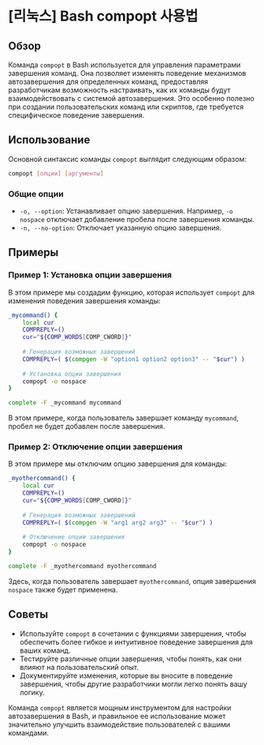 # [리눅스] Bash compopt 사용법

## Обзор
Команда `compopt` в Bash используется для управления параметрами завершения команд. Она позволяет изменять поведение механизмов автозавершения для определенных команд, предоставляя разработчикам возможность настраивать, как их команды будут взаимодействовать с системой автозавершения. Это особенно полезно при создании пользовательских команд или скриптов, где требуется специфическое поведение завершения.

## Использование
Основной синтаксис команды `compopt` выглядит следующим образом:

```bash
compopt [опции] [аргументы]
```

### Общие опции
- `-o, --option`: Устанавливает опцию завершения. Например, `-o nospace` отключает добавление пробела после завершения команды.
- `-n, --no-option`: Отключает указанную опцию завершения.

## Примеры
### Пример 1: Установка опции завершения
В этом примере мы создадим функцию, которая использует `compopt` для изменения поведения завершения команды:

```bash
_mycommand() {
    local cur
    COMPREPLY=()
    cur="${COMP_WORDS[COMP_CWORD]}"
    
    # Генерация возможных завершений
    COMPREPLY=( $(compgen -W "option1 option2 option3" -- "$cur") )
    
    # Установка опции завершения
    compopt -o nospace
}

complete -F _mycommand mycommand
```

В этом примере, когда пользователь завершает команду `mycommand`, пробел не будет добавлен после завершения.

### Пример 2: Отключение опции завершения
В этом примере мы отключим опцию завершения для команды:

```bash
_myothercommand() {
    local cur
    COMPREPLY=()
    cur="${COMP_WORDS[COMP_CWORD]}"
    
    # Генерация возможных завершений
    COMPREPLY=( $(compgen -W "arg1 arg2 arg3" -- "$cur") )
    
    # Отключение опции завершения
    compopt -o nospace
}

complete -F _myothercommand myothercommand
```

Здесь, когда пользователь завершает `myothercommand`, опция завершения `nospace` также будет применена.

## Советы
- Используйте `compopt` в сочетании с функциями завершения, чтобы обеспечить более гибкое и интуитивное поведение завершения для ваших команд.
- Тестируйте различные опции завершения, чтобы понять, как они влияют на пользовательский опыт.
- Документируйте изменения, которые вы вносите в поведение завершения, чтобы другие разработчики могли легко понять вашу логику.

Команда `compopt` является мощным инструментом для настройки автозавершения в Bash, и правильное ее использование может значительно улучшить взаимодействие пользователей с вашими командами.